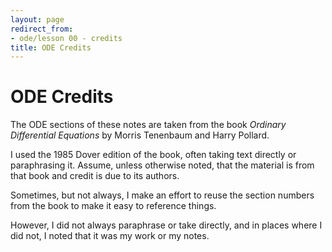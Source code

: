 ```yaml
---
layout: page
redirect_from:
- ode/lesson 00 - credits
title: ODE Credits
---
```


# ODE Credits

The ODE sections of these notes are taken from the book *Ordinary Differential Equations* by Morris Tenenbaum and Harry Pollard.

I used the 1985 Dover edition of the book, often taking text directly or paraphrasing it. Assume, unless otherwise noted, that the material is from that book and credit is due to its authors.

Sometimes, but not always, I make an effort to reuse the section numbers from the book to make it easy to reference things.

However, I did not always paraphrase or take directly, and in places where I did not, I noted that it was my work or my notes.
